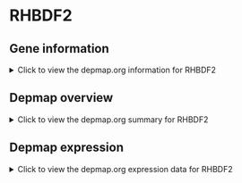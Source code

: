 <h1>RHBDF2</h1>

<h2>Gene information</h2>
<details>
  <summary>Click to view the depmap.org information for RHBDF2</summary>
  <iframe src="https://depmap.org/portal/gene/RHBDF2?tab=about" style="border:none;width:100%;height:800px"></iframe>
</details>

<h2>Depmap overview</h2>
<details>
  <summary>Click to view the depmap.org summary for RHBDF2</summary>
  <iframe src="https://depmap.org/portal/gene/RHBDF2?tab=overview" style="border:none;width:100%;height:800px"></iframe>
</details>

<h2>Depmap expression</h2>
<details>
  <summary>Click to view the depmap.org expression data for RHBDF2</summary>
  <iframe src="https://depmap.org/portal/gene/RHBDF2?tab=characterization" style="border:none;width:100%;height:800px"></iframe>
</details>


<!--
<h2>Reactome Pathway diagram</h2>
<details>
  <summary>Click to view Reactome pathway for RHBDF2</summary>
  PNAME
</details>
-->


